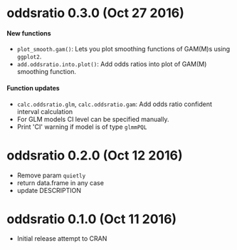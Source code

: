 # oddsratio 0.3.0 (Oct 27 2016)

#### New functions
* `plot_smooth.gam()`: Lets you plot smoothing functions of GAM(M)s using `ggplot2`.
* `add.oddsratio.into.plot()`: Add odds ratios into plot of GAM(M) smoothing function.

#### Function updates
* `calc.oddsratio.glm`, `calc.oddsratio.gam`: Add odds ratio confident interval calculation 
* For GLM models CI level can be specified manually.
* Print 'CI' warning if model is of type `glmmPQL`

# oddsratio 0.2.0 (Oct 12 2016)

* Remove param `quietly`
* return data.frame in any case
* update DESCRIPTION

# oddsratio 0.1.0 (Oct 11 2016)

* Initial release attempt to CRAN